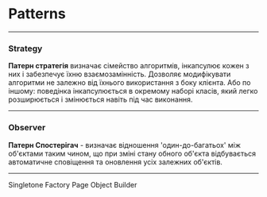 # Patterns
---
### Strategy
**Патерн стратегія** визначає сімейство алгоритмів, інкапсулює кожен з них і забезпечує їхню взаємозамінність. Дозволяє модифікувати алгоритми не залежно від їхнього використання з боку клієнта. Або по іншому: поведінка інкапсулюється в окремому наборі класів, який легко розширюється і змінюється навіть під час виконання.

---
### Observer
**Патерн Спостерігач** - визначає відношення 'один-до-багатьох' між об'єктами таким чином, що при зміні стану обного об'єкта відбувається автоматичне сповіщення та оновлення усіх залежних об'єктів.

---
Singletone
Factory
Page Object
Builder
